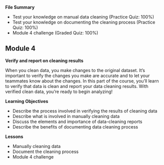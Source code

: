 **File Summary**
- Test your knowledge on manual data cleaning (Practice Quiz: 100%)
- Test your knowledge on documenting the cleaning process (Practice Quiz: 100%)
- Module 4 challenge (Graded Quiz: 100%)

## Module 4

**Verify and report on cleaning results**

When you clean data, you make changes to the original dataset. It’s important to verify the changes you make are accurate and to let your teammates know about the changes. In this part of the course, you’ll learn to verify that data is clean and report your data cleaning results. With verified clean data, you’re ready to begin analyzing!

**Learning Objectives**
- Describe the process involved in verifying the results of cleaning data
- Describe what is involved in manually cleaning data
- Discuss the elements and importance of data-cleaning reports
- Describe the benefits of documenting data cleaning process

**Lessons**
- Manually cleaning data
- Document the cleaning process
- Module 4 challenge
